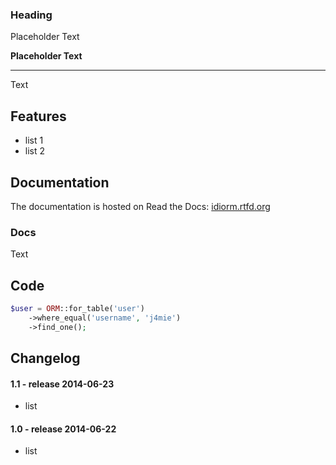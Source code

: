 ### Heading

Placeholder Text

**Placeholder Text**

---

Text


Features
--------

* list 1
* list 2

Documentation
-------------

The documentation is hosted on Read the Docs: [idiorm.rtfd.org](http://idiorm.rtfd.org)

### Docs ###

Text

Code
-------------------

```php
$user = ORM::for_table('user')
    ->where_equal('username', 'j4mie')
    ->find_one();
```

Changelog
---------

#### 1.1 - release 2014-06-23

* list

#### 1.0 - release 2014-06-22

* list
